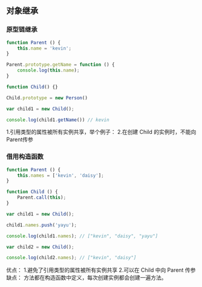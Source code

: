 ## 对象继承

### 原型链继承

```javascript
function Parent () {
    this.name = 'kevin';
}

Parent.prototype.getName = function () {
    console.log(this.name);
}

function Child() {}

Child.prototype = new Person()

var child1 = new Child();

console.log(child1.getName()) // kevin
```

1.引用类型的属性被所有实例共享，举个例子：
2.在创建 Child 的实例时，不能向Parent传参


### 借用构造函数

```javascript
function Parent () {
    this.names = ['kevin', 'daisy'];
}

function Child () {
    Parent.call(this);
}

var child1 = new Child();

child1.names.push('yayu');

console.log(child1.names); // ["kevin", "daisy", "yayu"]

var child2 = new Child();

console.log(child2.names); // ["kevin", "daisy"]
```
优点：
1.避免了引用类型的属性被所有实例共享
2.可以在 Child 中向 Parent 传参
缺点：
方法都在构造函数中定义，每次创建实例都会创建一遍方法。
